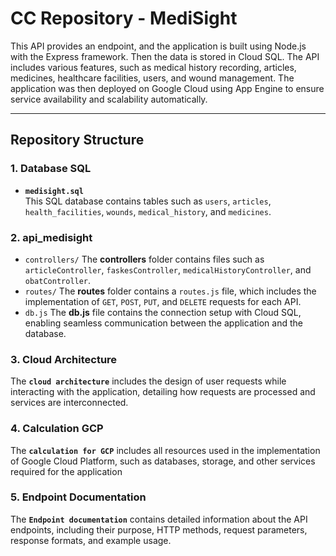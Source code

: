 # CC Repository - MediSight

This API provides an endpoint, and the application is built using Node.js with the Express framework. Then the data is stored in Cloud SQL. The API includes various features, such as medical history recording, articles, medicines, healthcare facilities, users, and wound management. The application was then deployed on Google Cloud using App Engine to ensure service availability and scalability automatically.


---
## **Repository Structure**

### **1. Database SQL**
- **`medisight.sql`**  
  This SQL database contains tables such as `users`, `articles`, `health_facilities`, `wounds`, `medical_history`, and `medicines`.


### **2. api_medisight**
- `controllers/` The **controllers** folder contains files such as `articleController`, `faskesController`, `medicalHistoryController`, and `obatController`.
- `routes/`  The **routes** folder contains a `routes.js` file, which includes the implementation of `GET`, `POST`, `PUT`, and `DELETE` requests for each API.
- `db.js` The **db.js** file contains the connection setup with Cloud SQL, enabling seamless communication between the application and the database.

### **3. Cloud Architecture**  

The **`cloud architecture`** includes the design of user requests while interacting with the application, detailing how requests are processed and services are interconnected.

### **4. Calculation GCP**  

The **`calculation for GCP`** includes all resources used in the implementation of Google Cloud Platform, such as databases, storage, and other services required for the application

### **5. Endpoint Documentation**  

The **`Endpoint documentation`** contains detailed information about the API endpoints, including their purpose, HTTP methods, request parameters, response formats, and example usage.



